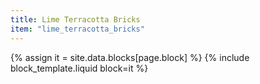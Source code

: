 ```yaml
---
title: Lime Terracotta Bricks
item: "lime_terracotta_bricks"
---
```


{% assign it = site.data.blocks[page.block] %}
{% include block_template.liquid block=it %}

